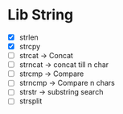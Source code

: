 # Lib String

- [x] strlen
- [x] strcpy
- [ ] strcat -> Concat
- [ ] strncat -> concat till n char
- [ ] strcmp -> Compare
- [ ] strncmp -> Compare n chars
- [ ] strstr -> substring search
- [ ] strsplit
